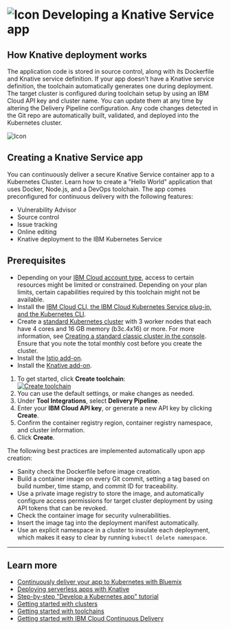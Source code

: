 # ![Icon](./.bluemix/knative-logo_72px.png) Developing a Knative Service app

## How Knative deployment works
The application code is stored in source control, along with its Dockerfile and Knative service definition. If your app doesn't have a Knative service definition, the toolchain automatically generates one during deployment. The target cluster is configured during toolchain setup by using an IBM Cloud API key and cluster name. You can update them at any time by altering the Delivery Pipeline configuration. Any code changes detected in the Git repo are automatically built, validated, and deployed into the Kubernetes cluster.

![Icon](./.bluemix/toolchain.png)

## Creating a Knative Service app
You can continuously deliver a secure Knative Service container app to a Kubernetes Cluster. Learn how to create a "Hello World" application that uses Docker, Node.js, and a DevOps toolchain. The app comes preconfigured for continuous delivery with the following features:
* Vulnerability Advisor
* Source control
* Issue tracking
* Online editing
* Knative deployment to the IBM Kubernetes Service

## Prerequisites
* Depending on your [IBM Cloud account type](https://cloud.ibm.com/registration), access to certain resources might be limited or constrained. Depending on your plan limits, certain capabilities required by this toolchain might not be available.
* Install the [IBM Cloud CLI, the IBM Cloud Kubernetes Service plug-in, and the Kubernetes CLI](https://cloud.ibm.com/docs/containers?topic=containers-cs_cli_install).
* Create a [standard Kubernetes cluster](https://cloud.ibm.com/kubernetes/catalog/cluster) with 3 worker nodes that each have 4 cores and 16 GB memory (b3c.4x16) or more. For more information, see [Creating a standard classic cluster in the console](https://cloud.ibm.com/docs/containers?topic=containers-clusters#clusters_ui). Ensure that you note the total monthly cost before you create the cluster.
* Install the [Istio add-on](https://cloud.ibm.com/docs/containers?topic=containers-istio).
* Install the [Knative add-on](https://cloud.ibm.com/docs/containers?topic=containers-serverless-apps-knative#knative-setup).

1. To get started, click **Create toolchain**:
<br> [![Create toolchain](https://cloud.ibm.com/devops/graphics/create_toolchain_button.png)](https://cloud.ibm.com/devops/setup/deploy?repository=https%3A%2F%2Fgithub.com%2Freedcozart%2Fknative-service-toolchain&env_id=ibm:yp:us-south)
2. You can use the default settings, or make changes as needed.
3. Under **Tool Integrations**, select **Delivery Pipeline**.
4. Enter your **IBM Cloud API key**, or generate a new API key by clicking **Create**.
5. Confirm the container registry region, container registry namespace, and cluster information.
6. Click **Create**.

The following best practices are implemented automatically upon app creation:
- Sanity check the Dockerfile before image creation.
- Build a container image on every Git commit, setting a tag based on build number, time stamp, and commit ID for traceability.
- Use a private image registry to store the image, and automatically configure access permissions for target cluster deployment by using API tokens that can be revoked.
- Check the container image for security vulnerabilities.
- Insert the image tag into the deployment manifest automatically.
- Use an explicit namespace in a cluster to insulate each deployment, which makes it easy to clear by running `kubectl delete namespace`.

---
## Learn more 

* [Continuously deliver your app to Kubernetes with Bluemix](https://www.ibm.com/blogs/bluemix/2017/07/continuously-deliver-your-app-to-kubernetes-with-bluemix/)
* [Deploying serverless apps with Knative](https://cloud.ibm.com/docs/containers?topic=containers-serverless-apps-knative)
* [Step-by-step "Develop a Kubernetes app" tutorial](https://www.ibm.com/devops/method/tutorials/tc_secure_kube)
* [Getting started with clusters](https://cloud.ibm.com/docs/containers?topic=containers-getting-started)
* [Getting started with toolchains](https://cloud.ibm.com/devops/getting-started)
* [Getting started with IBM Cloud Continuous Delivery](https://cloud.ibm.com/docs/services/ContinuousDelivery?topic=ContinuousDelivery-getting-started&pos=2)

